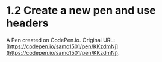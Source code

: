 # 1.2 Create a new pen and use headers

A Pen created on CodePen.io. Original URL: [https://codepen.io/samo1501/pen/KKzdmNj](https://codepen.io/samo1501/pen/KKzdmNj).


